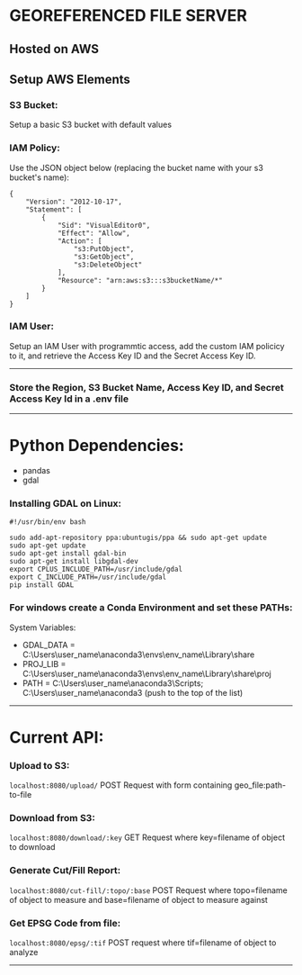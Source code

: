 # GEOREFERENCED FILE SERVER 
## Hosted on AWS

## Setup AWS Elements
### S3 Bucket:
Setup a basic S3 bucket with default values
### IAM Policy:
Use the JSON object below (replacing the bucket name with your s3 bucket's name):

```
{
    "Version": "2012-10-17",
    "Statement": [
        {
            "Sid": "VisualEditor0",
            "Effect": "Allow",
            "Action": [
                "s3:PutObject",
                "s3:GetObject",
                "s3:DeleteObject"
            ],
            "Resource": "arn:aws:s3:::s3bucketName/*"
        }
    ]
}
```

### IAM User:
Setup an IAM User with programmtic access, add the custom IAM policicy to it, and retrieve the Access Key ID and the Secret Access Key ID.

---

### Store the Region, S3 Bucket Name, Access Key ID, and Secret Access Key Id in a .env file

---

# Python Dependencies:
* pandas
* gdal

### Installing GDAL on Linux:
```
#!/usr/bin/env bash

sudo add-apt-repository ppa:ubuntugis/ppa && sudo apt-get update
sudo apt-get update
sudo apt-get install gdal-bin
sudo apt-get install libgdal-dev
export CPLUS_INCLUDE_PATH=/usr/include/gdal
export C_INCLUDE_PATH=/usr/include/gdal
pip install GDAL
```

### For windows create a Conda Environment and set these PATHs:

System Variables:
* GDAL_DATA = C:\Users\user_name\anaconda3\envs\env_name\Library\share
* PROJ_LIB = C:\Users\user_name\anaconda3\envs\env_name\Library\share\proj
* PATH = C:\Users\user_name\anaconda3\Scripts; C:\Users\user_name\anaconda3 (push to the top of the list)

---

# Current API:

### Upload to S3:
`localhost:8080/upload/`
POST Request with form containing geo_file:path-to-file

### Download from S3:
`localhost:8080/download/:key`
GET Request where key=filename of object to download

### Generate Cut/Fill Report:
`localhost:8080/cut-fill/:topo/:base`
POST Request where topo=filename of object to measure and base=filename of object to measure against

### Get EPSG Code from file:
`localhost:8080/epsg/:tif`
POST request where tif=filename of object to analyze

---
